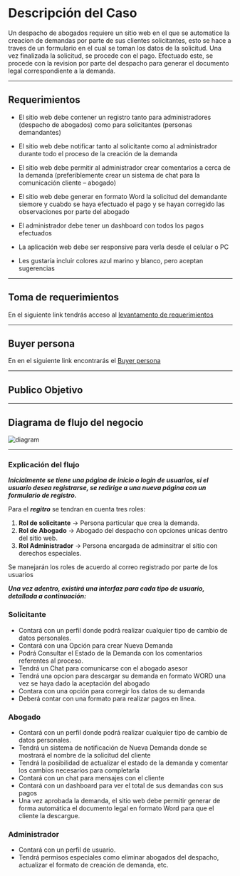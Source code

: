 # Descripción del Caso

Un despacho de abogados requiere un sitio web en el que se automatice la creacion de demandas por parte de sus clientes solicitantes, esto se hace a traves de un formulario en el cual se toman los datos de la solicitud. Una vez finalizada la solicitud, se procede con el pago. Efectuado este, se procede con la revision por parte del despacho para generar el documento legal correspondiente a la demanda.
______________________________________________________________________________________________________________________________________________________________________

## Requerimientos

- El sitio web debe contener un registro tanto para administradores (despacho de abogados) como para solicitantes (personas demandantes)

- El sitio web debe notificar tanto al solicitante como al administrador durante todo el proceso de la creación de la demanda

- El sitio web debe permitir al administrador crear comentarios a cerca de la demanda (preferiblemente crear un sistema de chat para la comunicación cliente – abogado)

- El sitio web debe generar en formato Word la solicitud del demandante siemore y cuabdo se haya efectuado el pago y se hayan corregido las observaciones por parte del abogado

- El administrador debe tener un dashboard con todos los pagos efectuados

- La aplicación web debe ser responsive para verla desde el celular o PC

- Les gustaría incluir colores azul marino y blanco, pero aceptan sugerencias
_______________________________________________________________________________________________________________________________________________________________________

## Toma de requerimientos

En el siguiente link tendrás acceso al <a href= https://github.com/scaliwave/Abogabot-Project/blob/main/1.-Requerimientos.doc>levantamento de requerimientos</a>

_______________________________________________________________________________________________________________________________________________________________________

## Buyer persona

En en el siguiente link encontrarás el <a href = https://github.com/scaliwave/Abogabot-Project/blob/main/2.-%20Buyer%20Persona.pdf> Buyer persona</a>

_______________________________________________________________________________________________________________________________________________________________________

## Publico Objetivo


_______________________________________________________________________________________________________________________________________________________________________

## Diagrama de flujo del negocio


![diagram](https://user-images.githubusercontent.com/89940115/199050300-e7aa699a-695d-4777-88f8-b340e362d362.png)

_______________________________________________________________________________________________________________________________________________________________________

### Explicación del flujo

***Inicialmente se tiene una página de inicio o login de usuarios, si el usuario desea registrarse, se redirige a una nueva página con un formulario de registro.***

Para el ***regitro*** se tendran en cuenta tres roles:
1. **Rol de solicitante** → Persona particular que crea la demanda.
2. **Rol de Abogado**     → Abogado del despacho con opciones unicas dentro del sitio web.
3. **Rol Administrador**  → Persona encargada de adminsitrar el sitio con derechos especiales.

Se manejarán los roles de acuerdo al correo registrado por parte de los usuarios

***Una vez adentro, existirá una interfaz para cada tipo de usuario, detallada a continuación:***
### Solicitante
- Contará con un perfil donde podrá realizar cualquier tipo de cambio de datos personales.
- Contará con una Opción para crear Nueva Demanda
- Podrá Consultar el Estado de la Demanda con los comentarios referentes al proceso.
- Tendrá un Chat para comunicarse con el abogado asesor
- Tendrá una opcion para descargar su demanda en formato WORD una vez se haya dado la aceptación del abogado
- Contara con una opción para corregir los datos de su demanda
- Deberá contar con una formato para realizar pagos en línea.
### Abogado
- Contará con un perfil donde podrá realizar cualquier tipo de cambio de datos personales.
- Tendrá un sistema de notificación de Nueva Demanda donde se mostrará el nombre de la solicitud del cliente
- Tendrá la posibilidad de actualizar el estado de la demanda y comentar los cambios necesarios para completarla 
- Contará con un chat para mensajes con el cliente
- Contará con un dashboard para ver el total de sus demandas con sus pagos 
- Una vez aprobada la demanda, el sitio web debe permitir generar de forma automática el documento legal en formato Word para que el cliente la descargue.
### Administrador
- Contará con un perfil de usuario.
- Tendrá permisos especiales como eliminar abogados del despacho, actualizar el formato de creación de demanda, etc.


  


